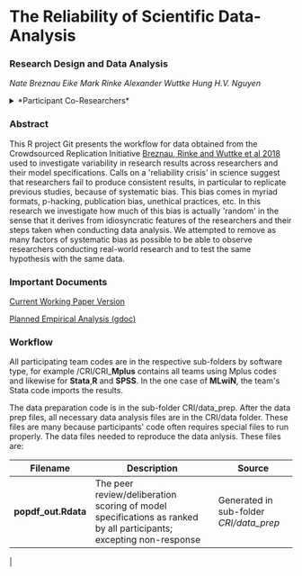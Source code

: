# The Reliability of Scientific Data-Analysis


### Research Design and Data Analysis

*Nate Breznau*
*Eike Mark Rinke*
*Alexander Wuttke*
*Hung H.V. Nguyen*

<details>
<summary>*Participant Co-Researchers*</summary>
Muna Adem, Jule Adriaans, Amalia Alvarez-Benjumea, Henrik Andersen, Daniel Auer, Flavio Azevedo, Oke Bahnsen, Dave Balzer, Paul C. Bauer, Gerrit Bauer, Markus Baumann, Sharon Baute, Verena Benoit, Julian Bernauer, Carl Berning, Anna Berthold, Felix S.Bethke, ThomasBiegert, KatharinaBlinzler, Johannes N. Blumenberg, Licia Bobzien, Andrea Bohman, Thijs Bol, AmieBostic, Zuzanna Brzozowska, Katharina Burgdorf, Kaspar Burger, Kathrin Busch, Juan Carlos-Castillo, Nathan Chan, Pablo Christmann, Roxanne Connelly, Christian Czymara, Elena Damian, Alejandro Ecker, Achim Edelmann, Maureen A.Eger, Simon Ellerbrock, Anna Forke, Andrea Forster, Chris Gaasendam, Konstantin Gavras, Vernon Gayle, Theresa Gessler, Timo Gnambs, Amélie Godefroidt, Alexander Greinert, Max Grömping, Martin Groß, Stefan Gruber, Tobias Gummer, Andreas Hadjar, Jan Paul Heisig, Sebastian Hellmeier, Stefanie Heyne, Magdalena Hirsch, Mikael Hjerm, Oshrat Hochman, Jan H. Höffler, Andreas Hövermann, Sophia Hunger, Christian Hunkler, NoraHuth, Zsofia Ignacz, LauraJacobs, Jannes Jacobsen, Bastian Jaeger, Sebastian Jungkunz, Nils Jungmann, Mathias Kauff, ManuelKleinert, Julia Klinger, Jan-Philipp Kolb, Marta Kołczyńska, John Kuk, Katharina Kunißen, Dafina Kurti, Philipp Lersch, Lea-Maria Löbel, Philipp Lutscher, Matthias Mader, Joan Madia, Natalia Malancu, Luis Maldonado, Helge Marahrens, Nicole Martin, Paul Martinez, Jochen Mayerl, Oscar J. Mayorga, Patricia McManus, Kyle McWagner, Cecil Meeusen, Daniel Meierrieks, Jonathan Mellon, Friedolin Merhout, Samuel Merk, Daniel Meyer, Jonathan Mijs, Cristobal Moya, Marcel Neunhoeffer, Daniel Nüst, Olav Nygård, Fabian Ochsenfeld, Gunnar Otte, Anna Pechenkina, Christopher Prosser, Louis Raes, Kevin Ralston, Miguel Ramos, Frank Reichert, Leticia Rettore Micheli, Arne Roets, Jonathan Rogers, Guido Ropers, Robin Samuel, Gregor Sand, Constanza Sanhueza Petrarca, Ariela Schachter, Merlin Schaeffer, David Schieferdecker, Elmar Schlueter, Katja Schmidt, Regine Schmidt, Alexander Schmidt-Catran, Claudia Schmiedeberg, Jürgen Schneider, Martijn Schoonvelde, Julia Schulte-Cloos, Sandy Schumann, Reinhard Schunck, Jürgen Schupp, Julian Seuring, Henning Silber, Willem Sleegers, Nico Sonntag, Alexander Staudt, Nadia Steiber, Nils Steiner, Sebastian Sternberg, Dieter Stiers, Dragana Stojmenovska, Nora Storz, Erich Striessnig, Anne-Kathrin Stroppe, Janna Teltemann, Andrey Tibajev, Brian Tung, Giacomo Vagni, Jasper Van Assche, Metavan der Linden, Jolanda van der Noll, Arno Van Hootegem, Stefan Vogtenhuber, Bogdan Voicu, Fieke Wagemans, Nadja Wehl, Hannah Werner, Brenton Wiernik, Fabian Winter, Christof Wolf, Nan Zhang, Conrad Ziller, Björn Zakula, Stefan Zins and Tomasz Żółtak
</details>


### Abstract

This R project Git presents the workflow for data obtained from the Crowdsourced Replication Initiative [Breznau, Rinke and Wuttke et al 2018](https://osf.io/preprints/socarxiv/6j9qb/) used to investigate variability in research results across researchers and their model specifications. Calls on a 'reliability crisis' in science suggest that researchers fail to produce consistent results, in particular to replicate previous studies, because of systematic bias. This bias comes in myriad formats, p-hacking, publication bias, unethical practices, etc. In this research we investigate how much of this bias is actually 'random' in the sense that it derives from idiosyncratic features of the researchers and their steps taken when conducting data analysis. We attempted to remove as many factors of systematic bias as possible to be able to observe researchers conducting real-world research and to test the same hypothesis with the same data. 

### Important Documents

[Current Working Paper Version](https://docs.google.com/document/d/1Mlf8QANbUKt9zLxhXnp0ODt57-551YmmQatmENXEK88/edit#heading=h.4jbwvgc9efg)

[Planned Empirical Analysis (gdoc)](https://docs.google.com/document/d/143S8WYJ0yP_8wWHU7BaFdwVs30COZEvCAx0bzAkKlIc/edit#heading=h.1524t8a4a16i)

### Workflow

All participating team codes are in the respective sub-folders by software type, for example /CRI/CRI_**Mplus** contains all teams using Mplus codes and likewise for **Stata**,**R** and **SPSS**. In the one case of **MLwiN**, the team's Stata code imports the results. 

The data preparation code is in the sub-folder CRI/data_prep. After the data prep files, all necessary data analysis files are in the CRI/data folder. These files are many because participants' code often requires special files to run properly. The data files needed to reproduce the data anlysis. These files are:

| Filename | Description | Source
| - | -------|---|
|**popdf_out.Rdata**|The peer review/deliberation scoring of model specifications as ranked by all participants; excepting non-response|Generated in sub-folder *CRI/data_prep* |
| 





